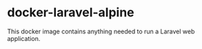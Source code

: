 # docker-laravel-alpine

This docker image contains anything needed to run a Laravel web application.

